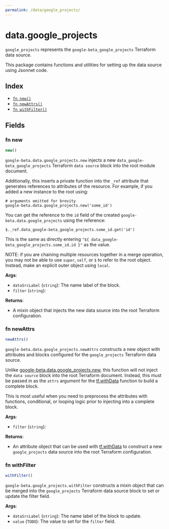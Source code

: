 ```yaml
---
permalink: /data/google_projects/
---
```


# data.google_projects

`google_projects` represents the `google-beta_google_projects` Terraform data source.



This package contains functions and utilities for setting up the data source using Jsonnet code.


## Index

* [`fn new()`](#fn-new)
* [`fn newAttrs()`](#fn-newattrs)
* [`fn withFilter()`](#fn-withfilter)

## Fields

### fn new

```ts
new()
```


`google-beta.data.google_projects.new` injects a new `data_google-beta_google_projects` Terraform `data source`
block into the root module document.

Additionally, this inserts a private function into the `_ref` attribute that generates references to attributes of the
resource. For example, if you added a new instance to the root using:

    # arguments omitted for brevity
    google-beta.data.google_projects.new('some_id')

You can get the reference to the `id` field of the created `google-beta.data.google_projects` using the reference:

    $._ref.data_google-beta_google_projects.some_id.get('id')

This is the same as directly entering `"${ data_google-beta_google_projects.some_id.id }"` as the value.

NOTE: if you are chaining multiple resources together in a merge operation, you may not be able to use `super`, `self`,
or `$` to refer to the root object. Instead, make an explicit outer object using `local`.

**Args**:
  - `dataSrcLabel` (`string`): The name label of the block.
  - `filter` (`string`): 

**Returns**:
- A mixin object that injects the new data source into the root Terraform configuration.


### fn newAttrs

```ts
newAttrs()
```


`google-beta.data.google_projects.newAttrs` constructs a new object with attributes and blocks configured for the `google_projects`
Terraform data source.

Unlike [google-beta.data.google_projects.new](#fn-googleprojectsnew), this function will not inject the `data source`
block into the root Terraform document. Instead, this must be passed in as the `attrs` argument for the
[tf.withData](https://github.com/tf-libsonnet/core/tree/main/docs#fn-withdata) function to build a complete block.

This is most useful when you need to preprocess the attributes with functions, conditional, or looping logic prior to
injecting into a complete block.

**Args**:
  - `filter` (`string`): 

**Returns**:
  - An attribute object that can be used with [tf.withData](https://github.com/tf-libsonnet/core/tree/main/docs#fn-withdata) to construct a new `google_projects` data source into the root Terraform configuration.


### fn withFilter

```ts
withFilter()
```

`google-beta.google_projects.withFilter` constructs a mixin object that can be merged into the `google_projects`
Terraform data source block to set or update the filter field.



**Args**:
  - `dataSrcLabel` (`string`): The name label of the block to update.
  - `value` (`TODO`): The value to set for the `filter` field.
